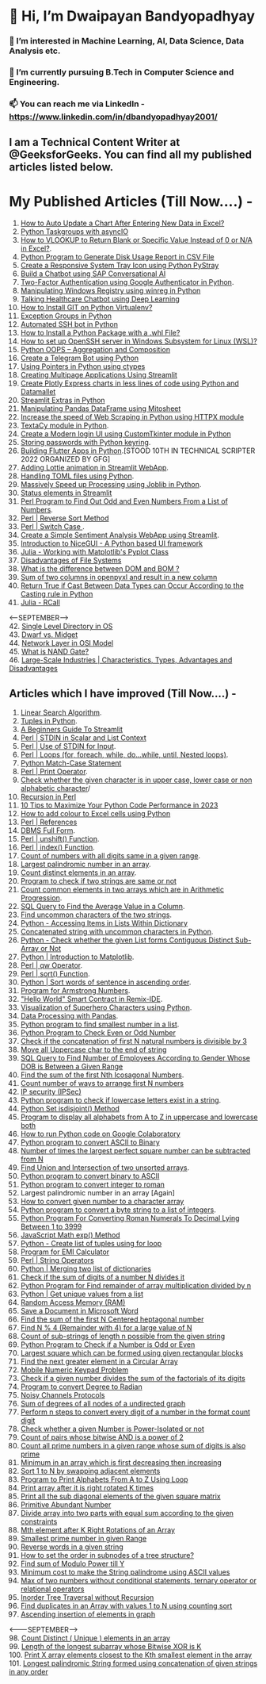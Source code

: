 # 👋 Hi, I’m Dwaipayan Bandyopadhyay
### 👀 I’m interested in Machine Learning, AI, Data Science, Data Analysis etc.
### 🌱 I’m currently pursuing B.Tech in Computer Science and Engineering.
### 📫 You can reach me via LinkedIn - https://www.linkedin.com/in/dbandyopadhyay2001/
## I am a Technical Content Writer at @GeeksforGeeks. You can find all my published articles listed below.


# My Published Articles (Till Now....) -


1. [How to Auto Update a Chart After Entering New Data in Excel?](https://www.geeksforgeeks.org/how-to-auto-update-a-chart-after-entering-new-data-in-excel/)
2. [Python Taskgroups with asyncIO](https://www.geeksforgeeks.org/python-taskgroups-with-asyncio/)
3. [How to VLOOKUP to Return Blank or Specific Value Instead of 0 or N/A in Excel?](https://www.geeksforgeeks.org/how-to-vlookup-to-return-blank-or-specific-value-instead-of-0-or-n-a-in-excel/).
4. [Python Program to Generate Disk Usage Report in CSV File](https://www.geeksforgeeks.org/python-program-to-generate-disk-usage-report-in-csv-file/)
5. [Create a Responsive System Tray Icon using Python PyStray](https://www.geeksforgeeks.org/create-a-responsive-system-tray-icon-using-python-pystray/)
6. [Build a Chatbot using SAP Conversational AI](https://www.geeksforgeeks.org/build-a-chatbot-using-sap-conversational-ai/)
7. [Two-Factor Authentication using Google Authenticator in Python](https://www.geeksforgeeks.org/two-factor-authentication-using-google-authenticator-in-python/).
8. [Manipulating Windows Registry using winreg in Python](https://www.geeksforgeeks.org/manipulating-windows-registry-using-winreg-in-python/)
9. [Talking Healthcare Chatbot using Deep Learning](https://www.geeksforgeeks.org/talking-healthcare-chatbot-using-deep-learning/)
10. [How to Install GIT on Python Virtualenv?](https://www.geeksforgeeks.org/how-to-install-git-on-python-virtualenv/)
11. [Exception Groups in Python](https://www.geeksforgeeks.org/exception-groups-in-python/)
12. [Automated SSH bot in Python](https://www.geeksforgeeks.org/automated-ssh-bot-in-python/)
13. [How to Install a Python Package with a .whl File?](https://www.geeksforgeeks.org/how-to-install-a-python-package-with-a-whl-file/)
14. [How to set up OpenSSH server in Windows Subsystem for Linux (WSL)?](https://www.geeksforgeeks.org/how-to-set-up-openssh-server-in-windows-subsystem-for-linux-wsl/)
15. [Python OOPS – Aggregation and Composition](https://www.geeksforgeeks.org/python-oops-aggregation-and-composition/)
16. [Create a Telegram Bot using Python](https://www.geeksforgeeks.org/create-a-telegram-bot-using-python/)
17. [Using Pointers in Python using ctypes](https://www.geeksforgeeks.org/using-pointers-in-python-using-ctypes/)
18. [Creating Multipage Applications Using Streamlit](https://www.geeksforgeeks.org/creating-multipage-applications-using-streamlit/)
19. [Create Plotly Express charts in less lines of code using Python and Datamallet](https://www.geeksforgeeks.org/create-plotly-express-charts-in-less-lines-of-code-using-python-and-datamallet/)
20. [Streamlit Extras in Python](https://www.geeksforgeeks.org/streamlit-extras-in-python/)
21. [Manipulating Pandas DataFrame using Mitosheet](https://www.geeksforgeeks.org/manipulating-pandas-dataframe-using-mitosheet/)
22. [Increase the speed of Web Scraping in Python using HTTPX module](https://www.geeksforgeeks.org/increase-the-speed-of-web-scraping-in-python-using-httpx-module/)
23. [TextaCy module in Python](https://www.geeksforgeeks.org/textacy-module-in-python/).
24. [Create a Modern login UI using CustomTkinter module in Python](https://www.geeksforgeeks.org/create-a-modern-login-ui-using-customtkinter-module-in-python/)
25. [Storing passwords with Python keyring](https://www.geeksforgeeks.org/storing-passwords-with-python-keyring/).
26. [Building Flutter Apps in Python](https://www.geeksforgeeks.org/building-flutter-apps-in-python/).[STOOD 10TH IN TECHNICAL SCRIPTER 2022 ORGANIZED BY GFG]
27. [Adding Lottie animation in Streamlit WebApp](https://www.geeksforgeeks.org/adding-lottie-animation-in-streamlit-webapp/).
28. [Handling TOML files using Python](https://www.geeksforgeeks.org/handling-toml-files-using-python/).
29. [Massively Speed up Processing using Joblib in Python](https://www.geeksforgeeks.org/massively-speed-up-processing-using-joblib-in-python/).
30. [Status elements in Streamlit](https://www.geeksforgeeks.org/status-elements-in-streamlit/)
31. [Perl Program to Find Out Odd and Even Numbers From a List of Numbers](https://www.geeksforgeeks.org/perl-program-to-find-out-odd-and-even-numbers-from-a-list-of-numbers/).
32. [Perl | Reverse Sort Method](https://www.geeksforgeeks.org/perl-reverse-sort-method/)
33. [Perl | Switch Case ](https://www.geeksforgeeks.org/perl-switch-case/). <br/>
34. [Create a Simple Sentiment Analysis WebApp using Streamlit](https://www.geeksforgeeks.org/create-a-simple-sentiment-analysis-webapp-using-streamlit/). <br/>
35. [Introduction to NiceGUI - A Python based UI framework](https://www.geeksforgeeks.org/introduction-to-nicegui-a-python-based-ui-framework/) <br/>
36. [Julia - Working with Matplotlib's Pyplot Class](https://www.geeksforgeeks.org/julia-working-with-matplotlibs-pyplot-class/) <br/>
37. [Disadvantages of File Systems](https://www.geeksforgeeks.org/disadvantages-of-file-systems/) <br/>
38. [What is the difference between DOM and BOM ?](https://www.geeksforgeeks.org/what-is-the-difference-between-dom-and-bom/) <br/>
39. [Sum of two columns in openpyxl and result in a new column](https://www.geeksforgeeks.org/sum-of-two-columns-in-openpyxl-and-result-in-a-new-column) <br/>
40. [Return True if Cast Between Data Types can Occur According to the Casting rule in Python](https://www.geeksforgeeks.org/return-true-if-cast-between-data-types-can-occur-according-to-the-casting-rule-in-python/) <br/>
41. [Julia - RCall](https://www.geeksforgeeks.org/julia-rcall) <br/>

<--SEPTEMBER--> <br/>
42. [Single Level Directory in OS](https://www.geeksforgeeks.org/single-level-directory-in-os/) <br/>
43. [Dwarf vs. Midget](https://www.geeksforgeeks.org/dwarf-vs-midget/) <br/>
44. [Network Layer in OSI Model](https://www.geeksforgeeks.org/network-layer-in-osi-model/) </br>
45. [What is NAND Gate?](https://www.geeksforgeeks.org/what-is-nand-gate/) </br>
46. [Large-Scale Industries | Characteristics, Types, Advantages and Disadvantages](https://www.geeksforgeeks.org/large-scale-industries-characteristics-types-advantages-and-disadvantages/) </br>




## Articles which I have improved (Till Now....) -

1. [Linear Search Algorithm](https://www.geeksforgeeks.org/linear-search/).
2. [Tuples in Python](https://www.geeksforgeeks.org/tuples-in-python/).
3. [A Beginners Guide To Streamlit](https://www.geeksforgeeks.org/a-beginners-guide-to-streamlit/)
4. [Perl | STDIN in Scalar and List Context](https://www.geeksforgeeks.org/perl-stdin-in-scalar-and-list-context/)
5. [Perl | Use of STDIN for Input](https://www.geeksforgeeks.org/perl-use-of-stdin-for-input/).
6. [Perl | Loops (for, foreach, while, do...while, until, Nested loops)](https://www.geeksforgeeks.org/perl-loops-for-foreach-while-do-while-until-nested-loops/).
7. [Python Match-Case Statement](https://www.geeksforgeeks.org/python-match-case-statement/)
8. [Perl | Print Operator](https://www.geeksforgeeks.org/perl-print-operator/).
9. [Check whether the given character is in upper case, lower case or non alphabetic character](https://www.geeksforgeeks.org/check-whether-the-given-character-is-in-upper-case-lower-case-or-non-alphabetic-character/)/
10. [Recursion in Perl](https://www.geeksforgeeks.org/recursion-in-perl/)
11. [10 Tips to Maximize Your Python Code Performance in 2023](https://www.geeksforgeeks.org/tips-to-maximize-your-python-code-performance/)
12. [How to add colour to Excel cells using Python](https://www.geeksforgeeks.org/how-to-add-colour-to-excel-cells-using-python/)
13. [Perl | References](https://www.geeksforgeeks.org/perl-references/)
14. [DBMS Full Form](https://www.geeksforgeeks.org/dbms-full-form/).
15. [Perl | unshift() Function](https://www.geeksforgeeks.org/perl-unshift-function/).
16. [Perl | index() Function](https://www.geeksforgeeks.org/perl-index-function/).
17. [Count of numbers with all digits same in a given range](https://www.geeksforgeeks.org/count-of-numbers-with-all-digits-same-in-a-given-range/).
18. [Largest palindromic number in an array](https://www.geeksforgeeks.org/largest-palindromic-number-in-an-array/).
19. [Count distinct elements in an array](https://www.geeksforgeeks.org/count-distinct-elements-in-an-array/).
20. [Program to check if two strings are same or not](https://www.geeksforgeeks.org/program-to-check-if-two-strings-are-same-or-not/)
21. [Count common elements in two arrays which are in Arithmetic Progression](https://www.geeksforgeeks.org/count-common-elements-in-two-arrays-which-are-in-arithmetic-progression/).
22. [SQL Query to Find the Average Value in a Column](https://www.geeksforgeeks.org/sql-query-to-find-the-average-value-in-a-column/).
23. [Find uncommon characters of the two strings](https://www.geeksforgeeks.org/find-uncommon-characters-two-strings/).
24. [Python - Accessing Items in Lists Within Dictionary](https://www.geeksforgeeks.org/python-accessing-items-in-lists-within-dictionary/)
25. [Concatenated string with uncommon characters in Python](https://www.geeksforgeeks.org/concatenated-string-uncommon-characters-python/).
26. [Python - Check whether the given List forms Contiguous Distinct Sub-Array or Not](https://www.geeksforgeeks.org/python-check-whether-the-given-list-forms-contiguous-distinct-sub-array-or-not/)
27. [Python | Introduction to Matplotlib](https://www.geeksforgeeks.org/python-introduction-matplotlib/).
28. [Perl | qw Operator](https://www.geeksforgeeks.org/perl-qw-operator/).
29. [Perl | sort() Function](https://www.geeksforgeeks.org/perl-sort-function/).
30. [Python | Sort words of sentence in ascending order](https://www.geeksforgeeks.org/python-sort-words-sentence-ascending-order/).
31. [Program for Armstrong Numbers](https://www.geeksforgeeks.org/program-for-armstrong-numbers/).
32. ["Hello World" Smart Contract in Remix-IDE](https://www.geeksforgeeks.org/hello-world-smart-contract-in-remix-ide/).
33. [Visualization of Superhero Characters using Python](https://www.geeksforgeeks.org/visualization-of-superhero-characters-using-python/).
34. [Data Processing with Pandas](https://www.geeksforgeeks.org/data-processing-with-pandas/).
35. [Python program to find smallest number in a list](https://www.geeksforgeeks.org/python-program-to-find-smallest-number-in-a-list/).
36. [Python Program to Check Even or Odd Number](https://www.geeksforgeeks.org/python-program-to-determine-whether-a-given-number-is-even-or-odd-recursively/)
37. [Check if the concatenation of first N natural numbers is divisible by 3](https://www.geeksforgeeks.org/check-if-the-concatenation-of-first-n-natural-numbers-is-divisible-by-3/)
38. [Move all Uppercase char to the end of string](https://www.geeksforgeeks.org/move-all-uppercase-char-to-the-end-of-string/)
39. [SQL Query to Find Number of Employees According to Gender Whose DOB is Between a Given Range](https://www.geeksforgeeks.org/sql-query-to-find-number-of-employees-according-to-gender-whose-dob-is-between-a-given-range/)
40. [Find the sum of the first Nth Icosagonal Numbers](https://www.geeksforgeeks.org/find-the-sum-of-the-first-nth-icosagonal-numbers/).
41. [Count number of ways to arrange first N numbers](https://www.geeksforgeeks.org/count-number-of-ways-to-arrange-first-n-numbers/)
42. [IP security (IPSec)](https://www.geeksforgeeks.org/ip-security-ipsec/) <br/>
43. [Python program to check if lowercase letters exist in a string](https://www.geeksforgeeks.org/python-program-to-check-if-lowercase-letters-exist-in-a-string/). <br/>
44. [Python Set isdisjoint() Method](https://www.geeksforgeeks.org/python-set-isdisjoint-method/) <br/>
45. [Program to display all alphabets from A to Z in uppercase and lowercase both](https://www.geeksforgeeks.org/program-to-display-all-alphabets-from-a-to-z-in-uppercase-and-lowercase-both/) <br/>
46. [How to run Python code on Google Colaboratory](https://www.geeksforgeeks.org/how-to-run-python-code-on-google-colaboratory/) <br/>
47. [Python program to convert ASCII to Binary](https://www.geeksforgeeks.org/python-program-to-convert-ascii-to-binary/) <br/>
48. [Number of times the largest perfect square number can be subtracted from N](https://www.geeksforgeeks.org/number-of-times-the-largest-perfect-square-number-can-be-subtracted-from-n/) <br/>
49. [Find Union and Intersection of two unsorted arrays](https://www.geeksforgeeks.org/find-union-and-intersection-of-two-unsorted-arrays/). <br/>
50. [Python program to convert binary to ASCII](https://www.geeksforgeeks.org/python-program-to-convert-binary-to-ascii/) <br/>
51. [Python program to convert integer to roman](https://www.geeksforgeeks.org/python-program-to-convert-integer-to-roman/) <br/>
52. Largest palindromic number in an array [Again] <br/>
53. [How to convert given number to a character array](https://www.geeksforgeeks.org/how-to-convert-given-number-to-a-character-array/) <br/>
54. [Python program to convert a byte string to a list of integers](https://www.geeksforgeeks.org/python-program-to-convert-a-byte-string-to-a-list-of-integers/). <br/>
55. [Python Program For Converting Roman Numerals To Decimal Lying Between 1 to 3999](https://www.geeksforgeeks.org/python-program-for-converting-roman-numerals-to-decimal-lying-between-1-to-3999/) <br/>
56. [JavaScript Math exp() Method](https://www.geeksforgeeks.org/javascript-math-e-function/) <br/>
57. [Python - Create list of tuples using for loop](https://www.geeksforgeeks.org/python-create-list-of-tuples-using-for-loop/) <br/>
58. [Program for EMI Calculator](https://www.geeksforgeeks.org/program-emi-calculator/) <br/>
59. [Perl | String Operators](https://www.geeksforgeeks.org/perl-string-operators/) <br/>
60. [Python | Merging two list of dictionaries](https://www.geeksforgeeks.org/python-merging-two-list-of-dictionaries/) <br/>
61. [Check if the sum of digits of a number N divides it](https://www.geeksforgeeks.org/check-if-the-sum-of-digits-of-a-number-n-divides-it/) <br/>
62. [Python Program for Find remainder of array multiplication divided by n](https://www.geeksforgeeks.org/python-program-for-find-reminder-of-array-multiplication-divided-by-n/) <br/>
63. [Python | Get unique values from a list](https://www.geeksforgeeks.org/python-get-unique-values-list/) <br/>
64. [Random Access Memory (RAM)](https://www.geeksforgeeks.org/random-access-memory-ram/) <br/>
65. [Save a Document in Microsoft Word](https://www.geeksforgeeks.org/save-a-document-in-microsoft-word/) <br/>
66. [Find the sum of the first N Centered heptagonal number](https://www.geeksforgeeks.org/find-the-sum-of-the-first-n-centered-heptagonal-number/) <br/>
67. [Find N % 4 (Remainder with 4) for a large value of N](https://www.geeksforgeeks.org/find-n-4-remainder-with-4-for-a-large-value-of-n/) <br/>
68. [Count of sub-strings of length n possible from the given string](https://www.geeksforgeeks.org/count-of-sub-strings-of-length-n-possible-from-the-given-string/) <br/>
69. [Python Program to Check if a Number is Odd or Even](https://www.geeksforgeeks.org/python-program-to-check-if-a-number-is-odd-or-even/) <br/>
70. [Largest square which can be formed using given rectangular blocks](https://www.geeksforgeeks.org/largest-square-which-can-be-formed-using-given-rectangular-blocks/) <br/>
71. [Find the next greater element in a Circular Array](https://www.geeksforgeeks.org/find-the-next-greater-element-in-a-circular-array/) <br/>
72. [Mobile Numeric Keypad Problem](https://www.geeksforgeeks.org/mobile-numeric-keypad-problem/) <br/>
73. [Check if a given number divides the sum of the factorials of its digits](https://www.geeksforgeeks.org/check-if-a-given-number-divides-the-sum-of-the-factorials-of-its-digits/) <br/>
74. [Program to convert Degree to Radian](https://www.geeksforgeeks.org/program-to-convert-degree-to-radian/) <br/>
75. [Noisy Channels Protocols](https://www.geeksforgeeks.org/noisy-channels-protocols/) <br/>
76. [Sum of degrees of all nodes of a undirected graph](https://www.geeksforgeeks.org/sum-of-degrees-of-all-nodes-of-a-undirected-graph/) <br/>
77. [Perform n steps to convert every digit of a number in the format count digit](https://www.geeksforgeeks.org/perform-n-steps-to-convert-every-digit-of-a-number-in-the-format-countdigit/) <br/>
78. [Check whether a given Number is Power-Isolated or not](https://www.geeksforgeeks.org/check-whether-a-given-number-is-power-isolated-or-not/) <br/>
79. [Count of pairs whose bitwise AND is a power of 2](https://www.geeksforgeeks.org/count-of-pairs-whose-bitwise-and-is-a-power-of-2/) <br/>
80. [Count all prime numbers in a given range whose sum of digits is also prime](https://www.geeksforgeeks.org/count-all-prime-numbers-in-a-given-range-whose-sum-of-digits-is-also-prime/) <br/>
81. [Minimum in an array which is first decreasing then increasing](https://www.geeksforgeeks.org/minimum-in-an-array-which-is-first-decreasing-then-increasing/) </br>
82. [Sort 1 to N by swapping adjacent elements](https://www.geeksforgeeks.org/sort-1-n-swapping-adjacent-elements/) </br>
83. [Program to Print Alphabets From A to Z Using Loop](https://www.geeksforgeeks.org/program-to-print-alphabets-from-a-to-z-using-loop/) </br>
84. [Print array after it is right rotated K times](https://www.geeksforgeeks.org/print-array-after-it-is-right-rotated-k-times/) </br>
85. [Print all the sub diagonal elements of the given square matrix](https://www.geeksforgeeks.org/print-all-the-sub-diagonal-elements-of-the-given-square-matrix/) </br>
86. [Primitive Abundant Number](https://www.geeksforgeeks.org/primitive-abundant-number/) </br>
87. [Divide array into two parts with equal sum according to the given constraints](https://www.geeksforgeeks.org/divide-array-into-two-parts-with-equal-sum-according-to-the-given-constraints/) <br/>
88. [Mth element after K Right Rotations of an Array](https://www.geeksforgeeks.org/mth-element-after-k-right-rotations-of-an-array/) <br/>
89. [Smallest prime number in given Range](https://www.geeksforgeeks.org/smallest-prime-number-in-given-range/) <br/>
90. [Reverse words in a given string](https://www.geeksforgeeks.org/reverse-words-in-a-given-string/) <br/>
91. [How to set the order in subnodes of a tree structure?](https://www.geeksforgeeks.org/how-to-set-the-order-in-subnodes-of-a-tree-structure/) <br/>
92. [Find sum of Modulo Power till Y](https://www.geeksforgeeks.org/find-sum-of-modulo-power-till-y/) <br/>
93. [Minimum cost to make the String palindrome using ASCII values](https://www.geeksforgeeks.org/minimum-cost-to-make-the-string-palindrome-using-ascii-values/) <br/>
94. [Max of two numbers without conditional statements, ternary operator or relational operators](https://www.geeksforgeeks.org/a-function-to-find-the-greater-number-among-2-integers-without-using-any-conditional-statements-the-ternary-operator-or-relational-operators/) <br/>
95. [Inorder Tree Traversal without Recursion](https://www.geeksforgeeks.org/inorder-tree-traversal-without-recursion/) <br/>
96. [Find duplicates in an Array with values 1 to N using counting sort](https://www.geeksforgeeks.org/find-duplicates-in-an-array-with-values-1-to-n-using-counting-sort/) <br/>
97. [Ascending insertion of elements in graph](https://www.geeksforgeeks.org/ascending-insertion-of-elements-in-graph/) <br/>

<---SEPTEMBER--> <br/>
98. [Count Distinct ( Unique ) elements in an array](https://www.geeksforgeeks.org/count-distinct-elements-in-an-array/) <br/>
99. [Length of the longest subarray whose Bitwise XOR is K](https://www.geeksforgeeks.org/length-of-the-longest-subarray-whose-bitwise-xor-is-k/) <br/>
100. [Print X array elements closest to the Kth smallest element in the array](https://www.geeksforgeeks.org/print-x-array-elements-closest-to-the-kth-smallest-element-in-the-array/) <br/>
101. [Longest palindromic String formed using concatenation of given strings in any order](https://www.geeksforgeeks.org/longest-palindromic-string-formed-using-concatenation-of-given-strings-in-any-order/) <br/>

<!---
Dwaipayan001/Dwaipayan001 is a ✨ special ✨ repository because its `README.md` (this file) appears on your GitHub profile.
You can click the Preview link to take a look at your changes.
--->
